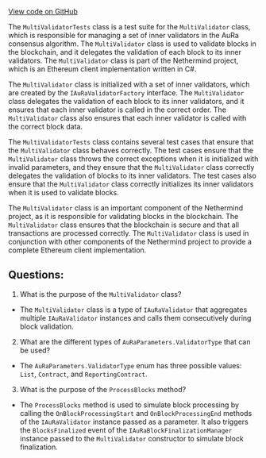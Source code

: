 [View code on GitHub](https://github.com/nethermindeth/nethermind/Nethermind.AuRa.Test/Validators/MultiValidatorTests.cs)

The `MultiValidatorTests` class is a test suite for the `MultiValidator` class, which is responsible for managing a set of inner validators in the AuRa consensus algorithm. The `MultiValidator` class is used to validate blocks in the blockchain, and it delegates the validation of each block to its inner validators. The `MultiValidator` class is part of the Nethermind project, which is an Ethereum client implementation written in C#.

The `MultiValidator` class is initialized with a set of inner validators, which are created by the `IAuRaValidatorFactory` interface. The `MultiValidator` class delegates the validation of each block to its inner validators, and it ensures that each inner validator is called in the correct order. The `MultiValidator` class also ensures that each inner validator is called with the correct block data.

The `MultiValidatorTests` class contains several test cases that ensure that the `MultiValidator` class behaves correctly. The test cases ensure that the `MultiValidator` class throws the correct exceptions when it is initialized with invalid parameters, and they ensure that the `MultiValidator` class correctly delegates the validation of blocks to its inner validators. The test cases also ensure that the `MultiValidator` class correctly initializes its inner validators when it is used to validate blocks.

The `MultiValidator` class is an important component of the Nethermind project, as it is responsible for validating blocks in the blockchain. The `MultiValidator` class ensures that the blockchain is secure and that all transactions are processed correctly. The `MultiValidator` class is used in conjunction with other components of the Nethermind project to provide a complete Ethereum client implementation.
## Questions: 
 1. What is the purpose of the `MultiValidator` class?
- The `MultiValidator` class is a type of `IAuRaValidator` that aggregates multiple `IAuRaValidator` instances and calls them consecutively during block validation.

2. What are the different types of `AuRaParameters.ValidatorType` that can be used?
- The `AuRaParameters.ValidatorType` enum has three possible values: `List`, `Contract`, and `ReportingContract`.

3. What is the purpose of the `ProcessBlocks` method?
- The `ProcessBlocks` method is used to simulate block processing by calling the `OnBlockProcessingStart` and `OnBlockProcessingEnd` methods of the `IAuRaValidator` instance passed as a parameter. It also triggers the `BlocksFinalized` event of the `IAuRaBlockFinalizationManager` instance passed to the `MultiValidator` constructor to simulate block finalization.